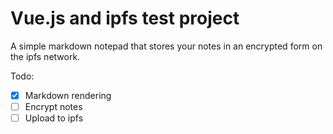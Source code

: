 # Vue.js and ipfs test project

A simple markdown notepad that stores your notes in an encrypted form on the ipfs network.

Todo:
- [x] Markdown rendering
- [ ] Encrypt notes
- [ ] Upload to ipfs
